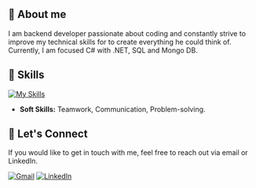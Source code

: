 ## 👤 About me

<p>    I am backend developer passionate about coding and constantly strive to improve my technical skills for to create everything he could think of. Currently, I am focused C# with .NET, SQL and Mongo DB.</p>


## 🌟 Skills

  [![My Skills](https://skillicons.dev/icons?i=cs,net,php,laravel,ts,mysql,mongodb)](https://skillicons.dev)
  
- **Soft Skills:** Teamwork, Communication, Problem-solving.

## 💬 Let's Connect

If you would like to get in touch with me, feel free to reach out via email or LinkedIn.

[![Gmail](https://img.shields.io/badge/-Gmail-D14836?style=flat-square&logo=gmail&logoColor=white)](jeremiaserba7894@gmail.com)
[![LinkedIn](https://img.shields.io/badge/-LinkedIn-0077B5?style=flat-square&logo=linkedin&logoColor=white&link=https://www.linkedin.com/in/jeremiaserba/)](https://www.linkedin.com/in/jeremiaserba/)

